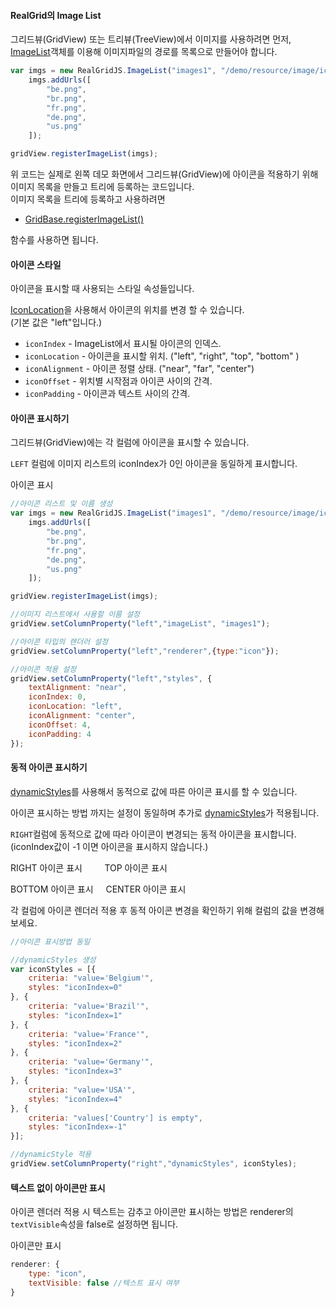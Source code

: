 #### RealGrid의 Image List

그리드뷰(GridView) 또는 트리뷰(TreeView)에서 이미지를 사용하려면 먼저, [ImageList](http://help.realgrid.com/api/types/ImageList/)객체를 이용해 이미지파일의 경로를 목록으로 만들어야 합니다.

```js
var imgs = new RealGridJS.ImageList("images1", "/demo/resource/image/icon/");
    imgs.addUrls([
        "be.png",
        "br.png",
        "fr.png",
        "de.png",
        "us.png"
    ]);

gridView.registerImageList(imgs);
```

위 코드는 실제로 왼쪽 데모 화면에서 그리드뷰(GridView)에 아이콘을 적용하기 위해 이미지 목록을 만들고 트리에 등록하는 코드입니다.  
이미지 목록을 트리에 등록하고 사용하려면

* [GridBase.registerImageList()](http://help.realgrid.com/api/GridView/registerImageList/)

함수를 사용하면 됩니다.

#### 아이콘 스타일

아이콘을 표시할 때 사용되는 스타일 속성들입니다.

[IconLocation](http://help.realgrid.com/api/types/IconLocation/)을 사용해서 아이콘의 위치를 변경 할 수 있습니다.  
(기본 값은 "left"입니다.)  

* `iconIndex` - ImageList에서 표시될 아이콘의 인덱스.
* `iconLocation` - 아이콘을 표시할 위치. ("left", "right", "top", "bottom" )
* `iconAlignment` - 아이콘 정렬 상태. ("near", "far", "center")
* `iconOffset` - 위치별 시작점과 아이콘 사이의 간격.
* `iconPadding` - 아이콘과 텍스트 사이의 간격.


#### 아이콘 표시하기

그리드뷰(GridView)에는 각 컬럼에 아이콘을 표시할 수 있습니다.

`LEFT` 컬럼에 이미지 리스트의 iconIndex가 0인 아이콘을 동일하게 표시합니다.

<a class="btn primary small round lowercase" id="btnSetIcon">아이콘 표시</a>

```js
//아이콘 리스트 및 이름 생성
var imgs = new RealGridJS.ImageList("images1", "/demo/resource/image/icon/");
    imgs.addUrls([
        "be.png",
        "br.png",
        "fr.png",
        "de.png",
        "us.png"
    ]);

gridView.registerImageList(imgs);

//이미지 리스트에서 사용할 이름 설정
gridView.setColumnProperty("left","imageList", "images1");

//아이콘 타입의 렌더러 설정
gridView.setColumnProperty("left","renderer",{type:"icon"}); 

//아이콘 적용 설정
gridView.setColumnProperty("left","styles", {
    textAlignment: "near",
    iconIndex: 0,
    iconLocation: "left",
    iconAlignment: "center",
    iconOffset: 4,
    iconPadding: 4
});

```

#### 동적 아이콘 표시하기

[dynamicStyles](http://help.realgrid.com/api/types/DynamicStyle/)를 사용해서 동적으로 값에 따른 아이콘 표시를 할 수 있습니다.

아이콘 표시하는 방법 까지는 설정이 동일하며 추가로 [dynamicStyles](http://help.realgrid.com/api/types/DynamicStyle/)가 적용됩니다.  

`RIGHT`컬럼에 동적으로 값에 따라 아이콘이 변경되는 동적 아이콘을 표시합니다.   
(iconIndex값이 -1 이면 아이콘을 표시하지 않습니다.)

<a class="btn primary small round lowercase" id="btnSetDynamicIconRight">RIGHT 아이콘 표시</a> &nbsp;&nbsp;&nbsp;&nbsp;&nbsp;&nbsp;&nbsp;
<a class="btn primary small round lowercase" id="btnSetDynamicIconTop">TOP 아이콘 표시</a>  

<a class="btn primary small round lowercase" id="btnSetDynamicIconBottom">BOTTOM 아이콘 표시</a>&nbsp;&nbsp;&nbsp;&nbsp;
<a class="btn primary small round lowercase" id="btnSetDynamicIconCenter">CENTER 아이콘 표시</a>

각 컬럼에 아이콘 렌더러 적용 후 동적 아이콘 변경을 확인하기 위해 컬럼의 값을 변경해 보세요.

```js
//아이콘 표시방법 동일

//dynamicStyles 생성
var iconStyles = [{
    criteria: "value='Belgium'",
    styles: "iconIndex=0"
}, {
    criteria: "value='Brazil'",
    styles: "iconIndex=1"
}, {
    criteria: "value='France'",
    styles: "iconIndex=2"
}, {
    criteria: "value='Germany'",
    styles: "iconIndex=3"
}, {
    criteria: "value='USA'",
    styles: "iconIndex=4"
}, {
    criteria: "values['Country'] is empty",
    styles: "iconIndex=-1"
}];

//dynamicStyle 적용
gridView.setColumnProperty("right","dynamicStyles", iconStyles);
```

#### 텍스트 없이 아이콘만 표시

아이콘 렌더러 적용 시 텍스트는 감추고 아이콘만 표시하는 방법은 renderer의 `textVisible`속성을 false로 설정하면 됩니다.

<a class="btn primary small round lowercase" id="btnTextVisible">아이콘만 표시</a>

```js
renderer: {
    type: "icon",
    textVisible: false //텍스트 표시 여부
}
```



<script>
$('#btnSetIcon').click(function() {
	var imgs = new RealGridJS.ImageList("images1", "/demo/resource/image/icon/");
    imgs.addUrls([
        "be.png",
        "br.png",
        "fr.png",
        "de.png",
        "us.png"
    ]);

	gridView.registerImageList(imgs);
	gridView.setColumnProperty("left","imageList", "images1");
	gridView.setColumnProperty("left","renderer",{type:"icon"});
	gridView.setColumnProperty("left","styles", {
	    textAlignment: "near",
	    iconIndex: 0,
	    iconLocation: "left",
	    iconAlignment: "center",
	    iconOffset: 4,
	    iconPadding: 4
	});
});

$('#btnSetDynamicIconRight').click(function() {
	//아이콘 리스트 및 이름 생성
	var imgs = new RealGridJS.ImageList("images1", "/demo/resource/image/icon/");
	    imgs.addUrls([
	        "be.png",
	        "br.png",
	        "fr.png",
	        "de.png",
	        "us.png"
	    ]);

	gridView.registerImageList(imgs);

	//이미지 리스트에서 사용할 이름 설정
	gridView.setColumnProperty("right","imageList", "images1");

	//아이콘 타입의 렌더러 설정
	gridView.setColumnProperty("right","renderer",{type:"icon"}); 

	//아이콘 적용 설정
	gridView.setColumnProperty("right","styles", {
	    textAlignment: "near",
	    iconIndex: 0,
	    iconLocation: "right",
	    iconAlignment: "center",
	    iconOffset: 4,
	    iconPadding: 4
	});

	//dynamicStyles 생성
	var iconStyles = [{
	    criteria: "value='Belgium'",
	    styles: "iconIndex=0"
	}, {
	    criteria: "value='Brazil'",
	    styles: "iconIndex=1"
	}, {
	    criteria: "value='France'",
	    styles: "iconIndex=2"
	}, {
	    criteria: "value='Germany'",
	    styles: "iconIndex=3"
	}, {
	    criteria: "value='USA'",
	    styles: "iconIndex=4"
	}, {
	    criteria: "values['Country'] is empty",
	    styles: "iconIndex=-1"
	}];

	//dynamicStyle 적용
	gridView.setColumnProperty("right","dynamicStyles", iconStyles);
});

$('#btnSetDynamicIconTop').click(function() {
	//아이콘 리스트 및 이름 생성
	var imgs = new RealGridJS.ImageList("images1", "/demo/resource/image/icon/");
	    imgs.addUrls([
	        "be.png",
	        "br.png",
	        "fr.png",
	        "de.png",
	        "us.png"
	    ]);

	gridView.registerImageList(imgs);

	//이미지 리스트에서 사용할 이름 설정
	gridView.setColumnProperty("top","imageList", "images1");

	//아이콘 타입의 렌더러 설정
	gridView.setColumnProperty("top","renderer",{type:"icon"}); 

	//아이콘 적용 설정
	gridView.setColumnProperty("top","styles", {
	    textAlignment: "center",
	    iconIndex: 0,
	    iconLocation: "top",
	    iconAlignment: "center",
	    iconOffset: 4,
	    iconPadding: 4
	});

	//dynamicStyles 생성
	var iconStyles = [{
	    criteria: "value='Belgium'",
	    styles: "iconIndex=0"
	}, {
	    criteria: "value='Brazil'",
	    styles: "iconIndex=1"
	}, {
	    criteria: "value='France'",
	    styles: "iconIndex=2"
	}, {
	    criteria: "value='Germany'",
	    styles: "iconIndex=3"
	}, {
	    criteria: "value='USA'",
	    styles: "iconIndex=4"
	}, {
	    criteria: "values['Country'] is empty",
	    styles: "iconIndex=-1"
	}];

	//dynamicStyle 적용
	gridView.setColumnProperty("top","dynamicStyles", iconStyles);
});

$('#btnSetDynamicIconBottom').click(function() {
	//아이콘 리스트 및 이름 생성
	var imgs = new RealGridJS.ImageList("images1", "/demo/resource/image/icon/");
	    imgs.addUrls([
	        "be.png",
	        "br.png",
	        "fr.png",
	        "de.png",
	        "us.png"
	    ]);

	gridView.registerImageList(imgs);

	//이미지 리스트에서 사용할 이름 설정
	gridView.setColumnProperty("bottom","imageList", "images1");

	//아이콘 타입의 렌더러 설정
	gridView.setColumnProperty("bottom","renderer",{type:"icon"}); 

	//아이콘 적용 설정
	gridView.setColumnProperty("bottom","styles", {
	    textAlignment: "center",
	    iconIndex: 0,
	    iconLocation: "bottom",
	    iconAlignment: "center",
	    iconOffset: 4,
	    iconPadding: 4
	});

	//dynamicStyles 생성
	var iconStyles = [{
	    criteria: "value='Belgium'",
	    styles: "iconIndex=0"
	}, {
	    criteria: "value='Brazil'",
	    styles: "iconIndex=1"
	}, {
	    criteria: "value='France'",
	    styles: "iconIndex=2"
	}, {
	    criteria: "value='Germany'",
	    styles: "iconIndex=3"
	}, {
	    criteria: "value='USA'",
	    styles: "iconIndex=4"
	}, {
	    criteria: "values['Country'] is empty",
	    styles: "iconIndex=-1"
	}];

	//dynamicStyle 적용
	gridView.setColumnProperty("bottom","dynamicStyles", iconStyles);
});

$('#btnSetDynamicIconCenter').click(function() {
	//아이콘 리스트 및 이름 생성
	var imgs = new RealGridJS.ImageList("images1", "/demo/resource/image/icon/");
	    imgs.addUrls([
	        "be.png",
	        "br.png",
	        "fr.png",
	        "de.png",
	        "us.png"
	    ]);

	gridView.registerImageList(imgs);

	//이미지 리스트에서 사용할 이름 설정
	gridView.setColumnProperty("center","imageList", "images1");

	//아이콘 타입의 렌더러 설정
	gridView.setColumnProperty("center","renderer",{type:"icon"}); 

	//아이콘 적용 설정
	gridView.setColumnProperty("center","styles", {
	    textAlignment: "near",
	    iconIndex: 0,
	    iconLocation: "center",
	    iconAlignment: "center",
	    iconOffset: 4,
	    iconPadding: 4
	});

	//dynamicStyles 생성
	var iconStyles = [{
	    criteria: "value='Belgium'",
	    styles: "iconIndex=0"
	}, {
	    criteria: "value='Brazil'",
	    styles: "iconIndex=1"
	}, {
	    criteria: "value='France'",
	    styles: "iconIndex=2"
	}, {
	    criteria: "value='Germany'",
	    styles: "iconIndex=3"
	}, {
	    criteria: "value='USA'",
	    styles: "iconIndex=4"
	}, {
	    criteria: "values['Country'] is empty",
	    styles: "iconIndex=-1"
	}];

	//dynamicStyle 적용
	gridView.setColumnProperty("center","dynamicStyles", iconStyles);
});

$('#btnTextVisible').click(function() {
	var imgs = new RealGridJS.ImageList("images1", "/demo/resource/image/icon/");
	    imgs.addUrls([
	        "be.png",
	        "br.png",
	        "fr.png",
	        "de.png",
	        "us.png"
	    ]);

	gridView.registerImageList(imgs);

	//이미지 리스트에서 사용할 이름 설정
	gridView.setColumnProperty("textVisible","imageList", "images1");

	//아이콘 타입의 렌더러 설정
	gridView.setColumnProperty("textVisible","renderer",{type:"icon", textVisible:false}); 

	//아이콘 적용 설정
	gridView.setColumnProperty("textVisible","styles", {
	    textAlignment: "near",
	    iconIndex: 0,
	    iconLocation: "right",
	    iconAlignment: "center",
	    iconOffset: 4,
	    iconPadding: 4
	});

	//dynamicStyles 생성
	var iconStyles = [{
	    criteria: "value='Belgium'",
	    styles: {
	    	iconIndex: 0,
	    	iconLocation: "left"
	    }
	}, {
	    criteria: "value='Brazil'",
	    styles: {
	    	iconIndex: 1,
	    	iconLocation: "right"
	    }
	}, {
	    criteria: "value='France'",
	    styles: {
	    	iconIndex: 2,
	    	iconLocation: "left"
	    }
	}, {
	    criteria: "value='Germany'",
	    styles: {
	    	iconIndex: 3,
	    	iconLocation: "right"
	    }
	}, {
	    criteria: "value='USA'",
	    styles: {
	    	iconIndex: 4,
	    	iconLocation: "left"
	    }
	}, {
	    criteria: "values['Country'] is empty",
	    styles: "iconIndex=-1"
	}];

	//dynamicStyle 적용
	gridView.setColumnProperty("textVisible","dynamicStyles", iconStyles);
});
</script>
